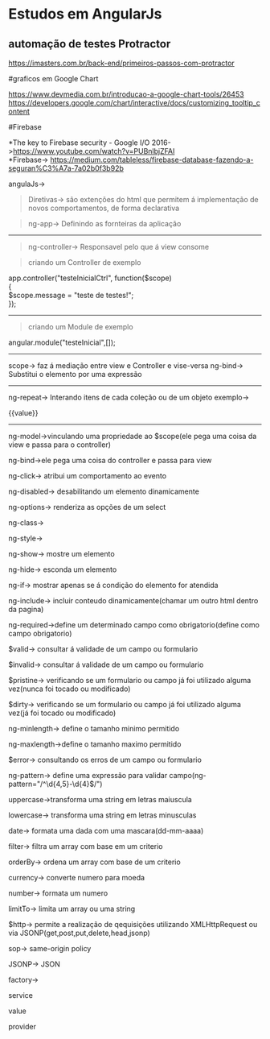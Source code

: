 # Estudos em AngularJs

## automação de testes Protractor 

https://imasters.com.br/back-end/primeiros-passos-com-protractor


#graficos em Google Chart 
 
https://www.devmedia.com.br/introducao-a-google-chart-tools/26453
https://developers.google.com/chart/interactive/docs/customizing_tooltip_content

#Firebase

*The key to Firebase security - Google I/O 2016->https://www.youtube.com/watch?v=PUBnlbjZFAI			
*Firebase-> https://medium.com/tableless/firebase-database-fazendo-a-seguran%C3%A7a-7a02b0f3b92b

angulaJs->


> Diretivas-> são extenções do html que permitem á implementação de novos comportamentos, de forma declarativa

> ng-app-> Definindo as fornteiras da aplicação  
  
-------------------------------------------------------------------------------------------------------------
> ng-controller-> Responsavel pelo que á view consome

>criando um Controller de exemplo  

app.controller("testeInicialCtrl", function($scope)  
{  
     $scope.message = "teste de testes!";  
}); 

------------------------------------------------------------------------------------------------------------- 
> criando um Module de exemplo  

angular.module("testeInicial",[]);

------------------------------------------------------------------------------------------------------------- 
scope-> faz á mediação entre view e Controller e vise-versa
ng-bind-> Substitui o elemento por uma expressão

-------------------------------------------------------------------------------------------------------------
ng-repeat-> Interando itens de cada coleção ou de um objeto
exemplo->
<tr ng-repeat="contato in contatos">
	<td ng-repeat="(key, value) in contato">
		{{value}} 
	</td>
</tr> 

-------------------------------------------------------------------------------------------------------------

ng-model->vinculando uma propriedade ao $scope(ele pega uma coisa da view e passa para o controller)

ng-bind->ele pega uma coisa do controller e passa para view

ng-click-> atribui um comportamento ao evento

ng-disabled-> desabilitando um elemento dinamicamente

ng-options-> renderiza as opções de um select

ng-class->

ng-style->

ng-show-> mostre um elemento

ng-hide-> esconda um elemento

ng-if-> mostrar apenas se á condição do elemento for atendida

ng-include-> incluir conteudo dinamicamente(chamar um outro html dentro da pagina)

ng-required->define um determinado campo como obrigatorio(define como campo obrigatorio)

$valid-> consultar á validade de um campo ou formulario

$invalid-> consultar á validade de um campo ou formulario

$pristine-> verificando  se um formulario ou campo já foi utilizado alguma vez(nunca foi tocado ou modificado)

$dirty-> verificando  se um formulario ou campo já foi utilizado alguma vez(já foi tocado ou modificado)

ng-minlength-> define o tamanho minimo permitido

ng-maxlength->define o tamanho maximo permitido

$error-> consultando os erros de um campo ou formulario

ng-pattern-> define uma expressão  para validar campo(ng-pattern="/^\d{4,5}-\d{4}$/")

uppercase->transforma uma string em letras maiuscula

lowercase-> transforma uma string em letras minusculas

date-> formata uma dada com uma mascara(dd-mm-aaaa)

filter-> filtra um array com base em um criterio

orderBy-> ordena um array com base de um criterio

currency-> converte numero para moeda

number-> formata um numero

limitTo-> limita um array ou uma string

$http-> permite a realização de qequisições utilizando XMLHttpRequest ou via JSONP(get,post,put,delete,head,jsonp)

sop-> same-origin policy

JSONP-> JSON 

factory-> 

service

value

provider

